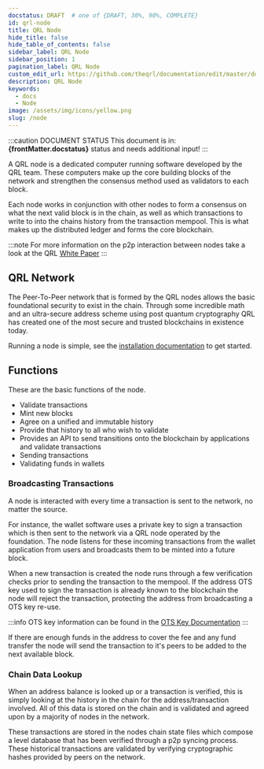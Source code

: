 ```yaml
---
docstatus: DRAFT  # one of {DRAFT, 30%, 90%, COMPLETE}
id: qrl-node
title: QRL Node
hide_title: false
hide_table_of_contents: false
sidebar_label: QRL Node
sidebar_position: 1
pagination_label: QRL Node
custom_edit_url: https://github.com/theqrl/documentation/edit/master/docs/basics/what-is-qrl.md
description: QRL Node
keywords:
  - docs
  - Node
image: /assets/img/icons/yellow.png
slug: /node
---
```



:::caution DOCUMENT STATUS 
<span>This document is in: <b>{frontMatter.docstatus}</b> status and needs additional input!</span>
:::


A QRL node is a dedicated computer running software developed by the QRL team. These computers make up the core building blocks of the network and strengthen the consensus method used as validators to each block. 

Each node works in conjunction with other nodes to form a consensus on what the next valid block is in the chain, as well as which transactions to write to into the chains history from the transaction mempool. This is what makes up the distributed ledger and forms the core blockchain.

:::note
For more information on the p2p interaction between nodes take a look at the QRL [White Paper](https://github.com/theQRL/Whitepaper/blob/f1b0f61b7cf61195fa9489aeaf1a2e05643c12ec/QRL_whitepaper.pdf) 
:::

## QRL Network

The Peer-To-Peer network that is formed by the QRL nodes allows the basic foundational security to exist in the chain. Through some incredible math and an ultra-secure address scheme using post quantum cryptography QRL has created one of the most secure and trusted blockchains in existence today.

Running a node is simple, see the [installation documentation](node/node-installation) to get started. 

## Functions

These are the basic functions of the node.

- Validate transactions
- Mint new blocks
- Agree on a unified and immutable history
- Provide that history to all who wish to validate
- Provides an API to send transitions onto the blockchain by applications and validate transactions
- Sending transactions
- Validating funds in wallets

### Broadcasting Transactions

A node is interacted with every time a transaction is sent to the network, no matter the source. 

For instance, the wallet software uses a private key to sign a transaction which is then sent to the network via a QRL node operated by the foundation. The node listens for these incoming transactions from the wallet application from users and broadcasts them to be minted into a future block.


When a new transaction is created the node runs through a few verification checks prior to sending the transaction to the mempool. If the address OTS key used to sign the transaction is already known to the blockchain the node will reject the transaction, protecting the address from broadcasting a OTS key re-use.

:::info
OTS key information can be found in the [OTS Key Documentation](#)
:::

If there are enough funds in the address to cover the fee and any fund transfer the node will send the transaction to it's peers to be added to the next available block. 

### Chain Data Lookup

When an address balance is looked up or a  transaction is verified, this is simply looking at the history in the chain for the address/transaction involved. All of this data is stored on the chain and is validated and agreed upon by a majority of nodes in the network. 

These transactions are stored in the nodes chain state files which compose a level database that has been verified through a p2p syncing process. These historical transactions are validated by verifying cryptographic hashes provided by peers on the network.


